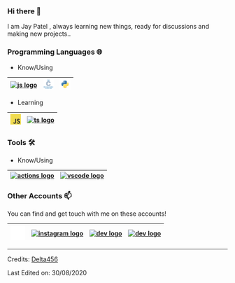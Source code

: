 ### Hi there 👋

I am Jay Patel , always learning new things, ready for discussions and making new projects..

### Programming Languages 🌐

- Know/Using



| [<img src="https://image.flaticon.com/icons/png/512/226/226777.png" alt="js logo" width="24">](https://developer.mozilla.org/en-US/docs/Web/JavaScript)  | [<img src="https://raw.githubusercontent.com/github/explore/80688e429a7d4ef2fca1e82350fe8e3517d3494d/topics/c/c.png" alt="ts logo" width="24">](https://www.typescriptlang.org/) |  [<img src="https://raw.githubusercontent.com/github/explore/80688e429a7d4ef2fca1e82350fe8e3517d3494d/topics/python/python.png" alt="rust logo" width="24">](https://www.rust-lang.org/)|
|---|---|---|


- Learning

| [<img src="https://raw.githubusercontent.com/github/explore/80688e429a7d4ef2fca1e82350fe8e3517d3494d/topics/javascript/javascript.png" alt="js logo" width="24">](https://developer.mozilla.org/en-US/docs/Web/JavaScript)  | [<img src="https://image.flaticon.com/icons/png/512/1126/1126012.png" alt="ts logo" width="24">](https://www.typescriptlang.org/) | 
|---|---|

### Tools 🛠️

- Know/Using

| [<img src="https://pbs.twimg.com/profile_images/1276168873226784768/oTUrXdo6_400x400.jpg" alt="actions logo" width="24">](https://github.com/features/actions) | [<img src="https://raw.githubusercontent.com/Delta456/Delta456/master/img/vscode.png" alt="vscode logo" width="24">](https://code.visualstudio.com/) | 
|---|---|

### Other Accounts 📫

You can find and get touch with me on these accounts!

| [<img src="https://raw.githubusercontent.com/Delta456/Delta456/master/img/github.png" alt="github logo" width="34">](https://github.com/pateljay7) | [<img src="https://raw.githubusercontent.com/Delta456/Delta456/master/img/instagram.jpg" alt="instagram logo" width="24">](https://www.instagram.com/patel_jay_.77/) | [<img src="https://upload.wikimedia.org/wikipedia/commons/4/40/HackerRank_Icon-1000px.png" alt="dev logo" width="24">](https://www.hackerrank.com/pateljaykjp)| [<img src="![image](https://user-images.githubusercontent.com/60224365/122586681-95a2e400-d07a-11eb-92d4-fa772d17f514.png)" alt="dev logo" width="24">](https://www.linkedin.com/in/jay-patel-301050208)
|---|---|---|---|

---
Credits: [Delta456](https://github.com/Delta456)

Last Edited on: 30/08/2020
